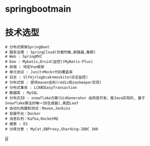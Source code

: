 # springbootmain
# 技术选型
    # 分布式框架SpringBoot  
    # 服务治理 : SpringCloud(负载均衡,断路器,集群)
    # Web : SpringMVC
    # Dao : Mybatis,Druid(监控)(MyBatis-Plus)
    # 前端 : 待定Vue框架
    # 单元测试 : Junit+Mock+代码覆盖率
    # 日志 : Slf4j+logbcak+moskito(日志监控)
    # 分布式锁 : 提供maven坐标(redis和zookeeper实现)
    # 分布式事务 : LCN和EasyTransaction
    # 数据库 : MySQL
    # 分布式ID : snowflake方案(UidGenerator 由百度开发，是Java实现的, 基于 Snowflake算法的唯一ID生成器),美团Leaf
    # 自动化构建和测试：Maven,Jenkins
    # 容器平台：Docker
    # 消息队列：Kafka,RocketMQ
    # 搜索 : ES
    # 分库分表 : MyCat,DBProxy,Sharding-JDBC 360
<a href="www.baidu.com">jjj<a/>
